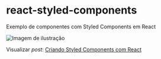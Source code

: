 # react-styled-components
Exemplo de componentes com Styled Components em React

![Imagem de ilustração](http://blog.matheuscastiglioni.com.br/arquivo/download/posts/2018/03/criando-styled-componentes-com-react.jpg)

Visualizar *post*: [Criando Styled Components com React](http://blog.matheuscastiglioni.com.br/criando-styled-components-com-react)
